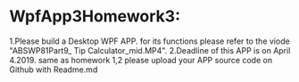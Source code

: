 # WpfApp3Homework3:
1.Please build a Desktop WPF APP. for its functions please refer to the viode "ABSWP81Part9_ Tip Calculator_mid.MP4".
2.Deadline of this APP is on April 4.2019. same as homework 1,2 please upload your APP source code on Github with Readme.md

